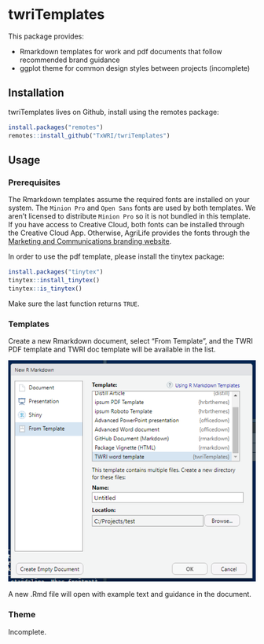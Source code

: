 
<!-- README.md is generated from README.Rmd. Please edit that file -->

# twriTemplates

<!-- badges: start -->
<!-- badges: end -->

This package provides:

-   Rmarkdown templates for work and pdf documents that follow
    recommended brand guidance
-   ggplot theme for common design styles between projects (incomplete)

## Installation

twriTemplates lives on Github, install using the remotes package:

``` r
install.packages("remotes")
remotes::install_github("TxWRI/twriTemplates")
```

## Usage

### Prerequisites

The Rmarkdown templates assume the required fonts are installed on your
system. The `Minion Pro` and `Open Sans` fonts are used by both
templates. We aren’t licensed to distribute `Minion Pro` so it is not
bundled in this template. If you have access to Creative Cloud, both
fonts can be installed through the Creative Cloud App. Otherwise,
AgriLife provides the fonts through the [Marketing and Communications
branding
website](https://agrilife.tamu.edu/marketing-and-communications/resources/branding-agrilife/).

In order to use the pdf template, please install the tinytex package:

``` r
install.packages("tinytex")
tinytex::install_tinytex()
tinytex::is_tinytex()
```

Make sure the last function returns `TRUE`.

### Templates

Create a new Rmarkdown document, select “From Template”, and the TWRI
PDF template and TWRI doc template will be available in the list.

![Screenshot of rmarkdown template selector](inst/images/template.png)

A new .Rmd file will open with example text and guidance in the
document.

### Theme

Incomplete.
